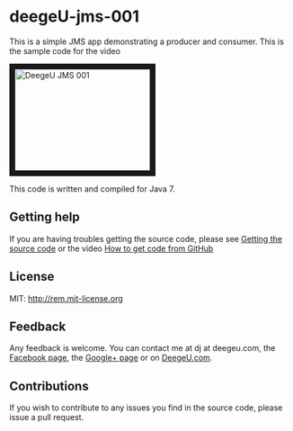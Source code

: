 deegeU-jms-001
==============

This is a simple JMS app demonstrating a producer and consumer.  This is the sample code for the video

<a href="http://www.youtube.com/watch?feature=player_embedded&v=lsAyTeUUXHk" 
target="_blank"><img src="http://img.youtube.com/vi/lsAyTeUUXHk/0.jpg" 
alt="DeegeU JMS 001" width="240" height="180" border="10" /></a>

This code is written and compiled for Java 7.

## Getting help

If you are having troubles getting the source code, please see [Getting the source code](http://www.deegeu.com/getting-the-source-code/) or the video [How to get code from GitHub](http://www.deegeu.com/videos/how-to-get-code-from-github/)  

## License

MIT: http://rem.mit-license.org

## Feedback

Any feedback is welcome. You can contact me at dj at deegeu.com, the [Facebook page](https://www.facebook.com/deegeu.programming.tutorials), the [Google+ page](https://plus.google.com/+Deegeu-programming-tutorials/posts) or on [DeegeU.com](http://www.deegeu.com). 

## Contributions

If you wish to contribute to any issues you find in the source code, please issue a pull request.
